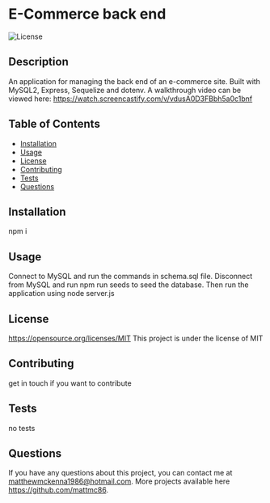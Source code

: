# E-Commerce back end
  ![License](https://img.shields.io/badge/License-MIT-blue.svg)
  
  ## Description
  
   An application for managing the back end of an e-commerce site. Built with MySQL2, Express, Sequelize and dotenv. A walkthrough video can be viewed here: https://watch.screencastify.com/v/vdusA0D3FBbh5a0c1bnf
   
  ## Table of Contents
  * [Installation](#installation)
  * [Usage](#usage)
  * [License](#license)
  * [Contributing](#contributing)
  * [Tests](#tests)
  * [Questions](#questions)
  
  ## Installation
  npm i 
  ## Usage
  Connect to MySQL and run the commands in schema.sql file. Disconnect from MySQL and run npm run seeds to seed the database. Then run the application using node server.js
  ## License
  https://opensource.org/licenses/MIT
  This project is under the license of MIT
  ## Contributing 
  get in touch if you want to contribute
  ## Tests
  no tests 
  ## Questions
  If you have any questions about this project, you can contact me at matthewmckenna1986@hotmail.com. More projects available here https://github.com/mattmc86.

